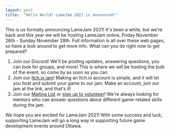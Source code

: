 ```yaml
---
layout: post
title:  "Hello World! LameJam 2021 is announced!"
---
```


This is us formally announcing LameJam 2021! It's been a while, but we're back and this year we will be hosting LameJam online, Friday November 26th - Sunday November 28th. Full information is all over these web pages, so have a look around to get more info. What can you do right now to get prepared?

1. Join our Discord! We'll be posting updates, answering questions, you can look for groups, and more! This is where we will be hosting the bulk of the event, so come by as soon as you can.
2. Join our [Itch.io jam](https://itch.io/jam/lamejam-2021)! Making an Itch.io account is simple, and it will let you host and submit your game to our jam. Make an account, join our jam at the link, and that's it!
3. Join our [Mailing List](https://forms.gle/WHWp9KPvwWpAd9V48) or [sign up to volunteer](https://forms.gle/fnAADqycWzNRkHVb6)! We're always looking for mentors who can answer questions about different game-related skills during the jam.

We hope you are excited for LameJam 2021! With some success and luck, supporting LameJam will go a long way in supporting future game development events around Ottawa. 

